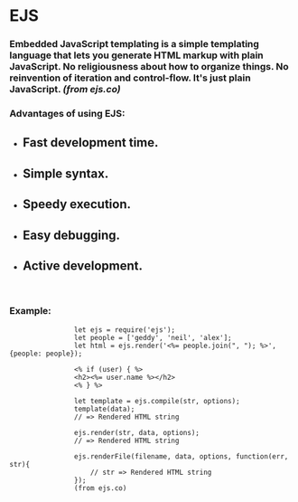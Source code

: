 # EJS 

### **Embedded JavaScript templating** is a simple templating language that lets you generate HTML markup with plain JavaScript. No religiousness about how to organize things. No reinvention of iteration and control-flow. It's just plain JavaScript. *(from ejs.co)*

### Advantages of using EJS:
* ## Fast development time.
* ## Simple syntax.
* ## Speedy execution.
* ## Easy debugging.
* ## Active development. 

<br>

### Example:

                    let ejs = require('ejs');
                    let people = ['geddy', 'neil', 'alex'];
                    let html = ejs.render('<%= people.join(", "); %>', {people: people});

                    <% if (user) { %>
                    <h2><%= user.name %></h2>
                    <% } %>

                    let template = ejs.compile(str, options);
                    template(data);
                    // => Rendered HTML string

                    ejs.render(str, data, options);
                    // => Rendered HTML string

                    ejs.renderFile(filename, data, options, function(err, str){
                        // str => Rendered HTML string
                    });
                    (from ejs.co) 